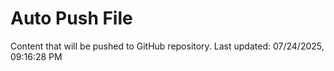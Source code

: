 # Auto Push File

Content that will be pushed to GitHub repository.
Last updated: 07/24/2025, 09:16:28 PM